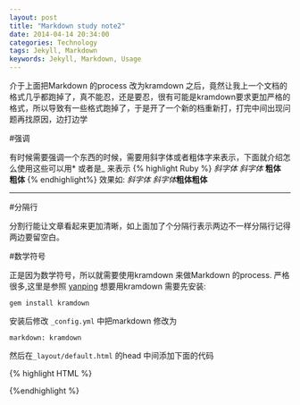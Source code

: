 ```yaml
---
layout: post
title: "Markdown study note2"
date: 2014-04-14 20:34:00
categories: Technology
tags: Jekyll, Markdown
keywords: Jekyll, Markdown, Usage
---
```

    
介于上面把Markdown 的process 改为kramdown 之后，竟然让我上一个文档的格式几乎都跑掉了，真不能忍，还是要忍，很有可能是kramdown要求更加严格的格式，所以导致有一些格式跑掉了，于是开了一个新的档重新打，打完中间出现问题再找原因，边打边学

#强调

有时候需要强调一个东西的时候，需要用斜字体或者粗体字来表示，下面就介绍怎么使用这些可以用* 或者是_ 来表示
{% highlight Ruby %}
*斜字体*
_斜字体_
**粗体**
__粗体__
{% endhighlight%}
效果如\: *斜字体* _斜字体_**粗体**__粗体__

---------------------------

#分隔行

分割行能让文章看起来更加清晰，如上面加了个分隔行表示两边不一样分隔行记得两边要留空白。

#数学符号

正是因为数学符号，所以就需要使用kramdown 来做Markdown 的process. 严格很多,这里是参照 [yanping][yanping] 想要用kramdown 需要先安装:

```
gem install kramdown
```


安装后修改 `_config.yml` 中把markdown 修改为

```
markdown: kramdown
```

然后在`_layout/default.html` 的head 中间添加下面的代码

{% highlight HTML %}
<!-- mathjax config similar to math.stackexchange -->

<script type="text/x-mathjax-config">
  MathJax.Hub.Config({
    tex2jax: {
      inlineMath: [ ['$','$'], ["\\(","\\)"] ],
      processEscapes: true
    }
  });
</script>

<script type="text/x-mathjax-config">
    MathJax.Hub.Config({
      tex2jax: {
        skipTags: ['script', 'noscript', 'style', 'textarea', 'pre', 'code']
      }
    });
</script>

<script type="text/x-mathjax-config">
    MathJax.Hub.Queue(function() {
        var all = MathJax.Hub.getAllJax(), i;
        for(i=0; i < all.length; i += 1) {
            all[i].SourceElement().parentNode.className += ' has-jax';
        }
    });
</script>

<script type="text/javascript"
   src="http://cdn.mathjax.org/mathjax/latest/MathJax.js?config=TeX-AMS-MML_HTMLorMML">
</script>

{%endhighlight %}

[yanping]: http://yanping.me/cn/blog/2012/03/10/octopress-with-latex/
